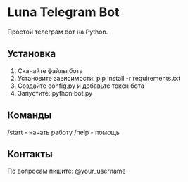 # Luna Telegram Bot

Простой телеграм бот на Python.

## Установка

1. Скачайте файлы бота
2. Установите зависимости: pip install -r requirements.txt
3. Создайте config.py и добавьте токен бота
4. Запустите: python bot.py

## Команды

/start - начать работу
/help - помощь

## Контакты

По вопросам пишите: @your_username
